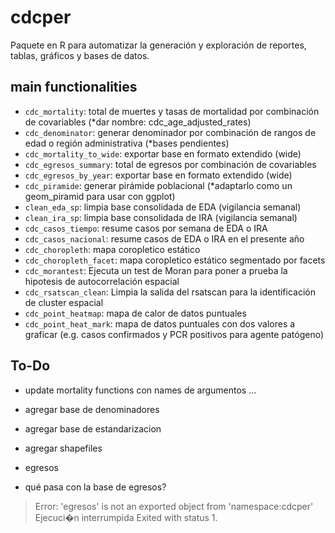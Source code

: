 # cdcper

Paquete en R para automatizar la generación y exploración de reportes, tablas, gráficos y bases de datos.

## main functionalities

- `cdc_mortality`: total de muertes y tasas de mortalidad por combinación de covariables (*dar nombre: cdc_age_adjusted_rates)
- `cdc_denominator`: generar denominador por combinación de rangos de edad o región administrativa (*bases pendientes)
- `cdc_mortality_to_wide`: exportar base en formato extendido (wide)
- `cdc_egresos_summary`: total de egresos por combinación de covariables
- `cdc_egresos_by_year`: exportar base en formato extendido (wide)
- `cdc_piramide`: generar pirámide poblacional (*adaptarlo como un geom_piramid para usar con ggplot)
- `clean_eda_sp`: limpia base consolidada de EDA (vigilancia semanal)
- `clean_ira_sp`: limpia base consolidada de IRA (vigilancia semanal)
- `cdc_casos_tiempo`: resume casos por semana de EDA o IRA
- `cdc_casos_nacional`: resume casos de EDA o IRA en el presente año
- `cdc_choropleth`: mapa coropletico estático
- `cdc_choropleth_facet`: mapa coropletico estático segmentado por facets
- `cdc_morantest`: Ejecuta un test de Moran para poner a prueba la hipotesis de autocorrelación espacial
- `cdc_rsatscan_clean`: Limpia la salida del rsatscan para la identificación de cluster espacial
- `cdc_point_heatmap`: mapa de calor de datos puntuales
- `cdc_point_heat_mark`: mapa de datos puntuales con dos valores a graficar (e.g. casos confirmados y PCR positivos para agente patógeno)



## To-Do

- update mortality functions con names de argumentos ...

- agregar base de denominadores
- agregar base de estandarizacion
- agregar shapefiles

* egresos
- qué pasa con la base de egresos?
> Error: 'egresos' is not an exported object from 'namespace:cdcper'
> Ejecuci�n interrumpida
> Exited with status 1.
